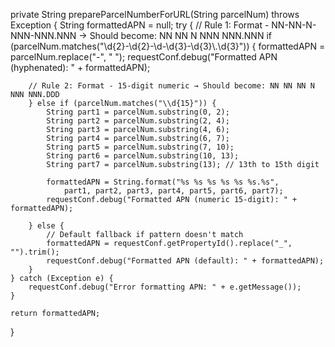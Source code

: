 private String prepareParcelNumberForURL(String parcelNum) throws Exception {
    String formattedAPN = null;
    try {
        // Rule 1: Format - NN-NN-N-NNN-NNN.NNN → Should become: NN NN N NNN NNN.NNN
        if (parcelNum.matches("\\d{2}-\\d{2}-\\d-\\d{3}-\\d{3}\\.\\d{3}")) {
            formattedAPN = parcelNum.replace("-", " ");
            requestConf.debug("Formatted APN (hyphenated): " + formattedAPN);

        // Rule 2: Format - 15-digit numeric → Should become: NN NN NN N NNN NNN.DDD
        } else if (parcelNum.matches("\\d{15}")) {
            String part1 = parcelNum.substring(0, 2);
            String part2 = parcelNum.substring(2, 4);
            String part3 = parcelNum.substring(4, 6);
            String part4 = parcelNum.substring(6, 7);
            String part5 = parcelNum.substring(7, 10);
            String part6 = parcelNum.substring(10, 13);
            String part7 = parcelNum.substring(13); // 13th to 15th digit

            formattedAPN = String.format("%s %s %s %s %s %s.%s", 
                part1, part2, part3, part4, part5, part6, part7);
            requestConf.debug("Formatted APN (numeric 15-digit): " + formattedAPN);

        } else {
            // Default fallback if pattern doesn't match
            formattedAPN = requestConf.getPropertyId().replace("_", "").trim();
            requestConf.debug("Formatted APN (default): " + formattedAPN);
        }
    } catch (Exception e) {
        requestConf.debug("Error formatting APN: " + e.getMessage());
    }

    return formattedAPN;
}
